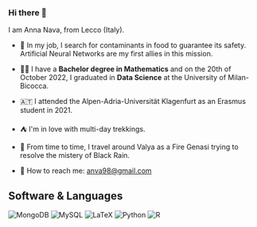 ### Hi there 👋

I am Anna Nava, from Lecco (Italy).

- 🔎 In my job, I search for contaminants in food to guarantee its safety. Artificial Neural Networks are my first allies in this mission.
- 👩‍🎓 I have a **Bachelor degree in Mathematics** and on the 20th of October 2022, I graduated in **Data Science** at the University of Milan-Bicocca.
- 🇦🇹 I attended the Alpen-Adria-Universität Klagenfurt as an Erasmus student in 2021.
- ⛺ I'm in love with multi-day trekkings.
- 🎲 From time to time, I travel around Valya as a Fire Genasi trying to resolve the mistery of Black Rain.

- 📧 How to reach me: anva98@gmail.com

## Software & Languages
![MongoDB](https://img.shields.io/badge/MongoDB-%234ea94b.svg?style=for-the-badge&logo=mongodb&logoColor=white)
![MySQL](https://img.shields.io/badge/mysql-%2300f.svg?style=for-the-badge&logo=mysql&logoColor=white)
![LaTeX](https://img.shields.io/badge/latex-%23008080.svg?style=for-the-badge&logo=latex&logoColor=white)
![Python](https://img.shields.io/badge/python-3670A0?style=for-the-badge&logo=python&logoColor=ffdd54)
![R](https://img.shields.io/badge/r-%23276DC3.svg?style=for-the-badge&logo=r&logoColor=white)
<!--
**anna-38/anna-38** is a ✨ _special_ ✨ repository because its `README.md` (this file) appears on your GitHub profile.

Here are some ideas to get you started:

- 🔭 I’m currently working on ...
- 🌱 I’m currently learning ...
- 👯 I’m looking to collaborate on ...
- 🤔 I’m looking for help with ...
- 💬 Ask me about ...
- 📫 How to reach me: ...
- 😄 Pronouns: ...
- ⚡ Fun fact: ...
-->
